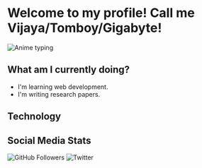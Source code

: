 # Welcome to my profile! Call me Vijaya/Tomboy/Gigabyte!
![Anime typing](https://media1.tenor.com/images/5161ae4246c84f469a9a2d191e4e1b1f/tenor.gif?itemid=16461882)

## What am I currently doing?
- I'm learning web development.
- I'm writing research papers.

## Technology


## Social Media Stats
![GitHub Followers](https://img.shields.io/github/followers/VijayaGB98?label=GitHub%20Followers&style=for-the-badge) ![Twitter](https://img.shields.io/twitter/follow/VijayaGb?label=Twitter%20Followers&style=for-the-badge)
<!--
**VijayaGB98/VijayaGB98** is a ✨ _special_ ✨ repository because its `README.md` (this file) appears on your GitHub profile.

Here are some ideas to get you started:

- 🔭 I’m currently working on ...
- 🌱 I’m currently learning ...
- 👯 I’m looking to collaborate on ...
- 🤔 I’m looking for help with ...
- 💬 Ask me about ...
- 📫 How to reach me: ...
- 😄 Pronouns: ...
- ⚡ Fun fact: ...
-->
